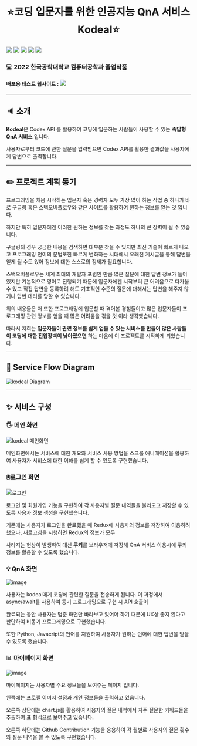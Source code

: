 <h1 align="center">⭐코딩 입문자를 위한 인공지능 QnA 서비스 Kodeal⭐</h1>

<img src="https://img.shields.io/badge/styled-components-DB7093?style=for-the-badge&logo=styled-components&logoColor=white"> <img src="https://img.shields.io/badge/typescript-3178C6?style=for-the-badge&logo=typescript&logoColor=white"> <img src="https://img.shields.io/badge/React-61DAFB?style=for-the-badge&logo=React&logoColor=white"> <img src="https://img.shields.io/badge/Redux-764ABC?style=for-the-badge&logo=Redux&logoColor=white"> <img src="https://img.shields.io/badge/Next.js-000000?style=for-the-badge&logo=Next.js&logoColor=white">

### :computer: 2022 한국공학대학교 컴퓨터공학과 졸업작품

#### 배포용 테스트 웹사이트 : <a href="https://main.d2m6wbpg3nevk2.amplifyapp.com/"><img src="https://img.shields.io/badge/Kodeal-4285F4?style=for-the-badge&logo=Google Chrome&logoColor=white"></a>

------------

## :speaker: 소개
**Kodeal**은 Codex API 를 활용하여 코딩에 입문하는 사람들이 사용할 수 있는 **즉답형 QnA 서비스** 입니다.

사용자로부터 코드에 관한 질문을 입력받으면 Codex API를 활용한 결과값을 사용자에게 답변으로 출력합니다.

------------

## :pencil2: 프로젝트 계획 동기
프로그래밍을 처음 시작하는 입문자 혹은 경력자 모두 가장 많이 하는 작업 중 하나가 바로 구글링 혹은 스택오버플로우와 같은 사이트를 활용하여 원하는 정보를 얻는 것 입니다.


하지만 특히 입문자에겐 이러한 원하는 정보를 찾는 과정도 하나의 큰 장벽이 될 수 있습니다. 


구글링의 경우 궁금한 내용을 검색하면 대부분 찾을 수 있지만 최신 기술이 빠르게 나오고 프로그래밍 언어의 문법또한 빠르게 변화하는 시대에서 오래전 게시글을 통해 답변을 얻게 될 수도 있어 정보에 대한 스스로의 정제가 필요합니다.


스택오버플로우는 세계 최대의 개발자 포럼인 만큼 많은 질문에 대한 답변 정보가 들어있지만 기본적으로 영어로 진행되기 때문에 입문자에겐 시작부터 큰 어려움으로 다가올 수 있고 직접 답변을 등록하려 
해도 기초적인 수준의 질문에 대해서는 답변을 해주지 않거나 답변 테러를 당할 수 있습니다.


위의 내용들은 저 또한 프로그래밍에 입문할 때 겪어본 경험들이고 많은 입문자들이 프로그래밍 관련 정보를 얻을 때 많은 어려움을 겪을 것 이라 생각했습니다.

따라서 저희는 **입문자들이 관련 정보를 쉽게 얻을 수 있는 서비스를 만들어 많은 사람들이 코딩에 대한 진입장벽이 낮아졌으면** 하는 마음에 이 프로젝트를 시작하게 되었습니다.

------------

## 🐶 Service Flow Diagram

![kodeal Diagram](https://user-images.githubusercontent.com/76273383/156574726-943dfc4f-d07a-4fad-9093-1c2f95db1eac.png)

------------

## ✨ 서비스 구성

### 🖐 메인 화면
![kodeal 메인화면](https://user-images.githubusercontent.com/76273383/158766416-907b18ec-1b96-4240-b377-31ee0b13068b.JPG)

메인화면에서는 서비스에 대한 개요와 서비스 사용 방법을 스크롤 애니매이션을 활용하여 사용자가 서비스에 대한 이해를 쉽게 할 수 있도록 구현했습니다.

### 🖲로그인 화면
![로그인](https://user-images.githubusercontent.com/76273383/160061614-0273d1b9-8e7e-4e2f-8683-3dee8a6dc1df.JPG)

로그인 및 회원가입 기능을 구현하여 각 사용자별 질문 내역들을 불러오고 저장할 수 있도록 사용자 정보 생성을 구현했습니다.

기존에는 사용자가 로그인을 완료했을 때 Redux에 사용자의 정보를 저장하여 이용하려 했으나, 새로고침을 시행하면 Redux의 정보가 모두

사라지는 현상이 발생하여 대신 **쿠키**를 브라우저에 저장해 QnA 서비스 이용시에 쿠키 정보를 활용할 수 있도록 했습니다.

### 💡  QnA 화면
![image](https://user-images.githubusercontent.com/76273383/172795909-33e8ecc7-3c97-46ff-8905-9c91e899cb57.png)

사용자는 kodeal에게 코딩에 관련한 질문을 전송하게 됩니다. 이 과정에서 async/await를 사용하여 동기 프로그래밍으로 구현 시 API 호출이 

완료되는 동안 사용자는 멈춘 화면만 바라보고 있어야 하기 때문에 UX상 좋지 않다고 판단하여 비동기 프로그래밍으로 구현했습니다.

또한 Python, Javacript의 언어를 지원하여 사용자가 원하는 언어에 대한 답변을 받을 수 있도록 했습니다.

### 📊 마이페이지 화면

![image](https://user-images.githubusercontent.com/76273383/175964395-12417985-3fca-4d64-8126-a7bfc5b318c2.png)

마이페이지는 사용자별 주요 정보들을 보여주는 페이지 입니다.

왼쪽에는 프로필 이미지 설정과 개인 정보들을 출력하고 있습니다.

오른쪽 상단에는 chart.js를 활용하여 사용자의 질문 내역에서 자주 질문한 키워드들을 추출하여 표 형식으로 보여주고 있습니다.

오른쪽 하단에는 Github Contribution 기능을 응용하여 각 월별로 사용자의 질문 횟수와 질문 내역을 볼 수 있도록 구현했습니다.
